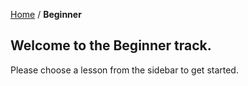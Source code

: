 [Home](../index.md) / **Beginner**

## Welcome to the Beginner track.  
Please choose a lesson from the sidebar to get started.



